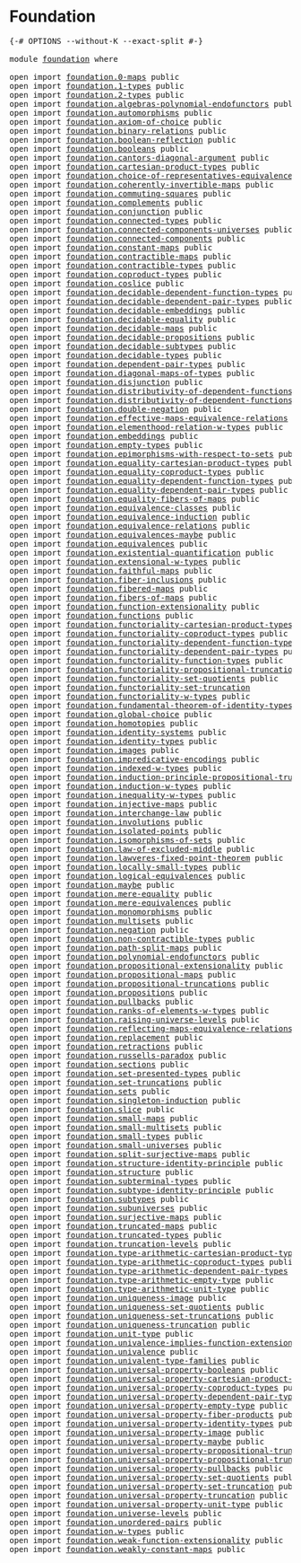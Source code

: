 # Foundation

<pre class="Agda"><a id="23" class="Symbol">{-#</a> <a id="27" class="Keyword">OPTIONS</a> <a id="35" class="Pragma">--without-K</a> <a id="47" class="Pragma">--exact-split</a> <a id="61" class="Symbol">#-}</a>

<a id="66" class="Keyword">module</a> <a id="73" href="foundation.html" class="Module">foundation</a> <a id="84" class="Keyword">where</a>

<a id="91" class="Keyword">open</a> <a id="96" class="Keyword">import</a> <a id="103" href="foundation.0-maps.html" class="Module">foundation.0-maps</a> <a id="121" class="Keyword">public</a>
<a id="128" class="Keyword">open</a> <a id="133" class="Keyword">import</a> <a id="140" href="foundation.1-types.html" class="Module">foundation.1-types</a> <a id="159" class="Keyword">public</a>
<a id="166" class="Keyword">open</a> <a id="171" class="Keyword">import</a> <a id="178" href="foundation.2-types.html" class="Module">foundation.2-types</a> <a id="197" class="Keyword">public</a>
<a id="204" class="Keyword">open</a> <a id="209" class="Keyword">import</a> <a id="216" href="foundation.algebras-polynomial-endofunctors.html" class="Module">foundation.algebras-polynomial-endofunctors</a> <a id="260" class="Keyword">public</a>
<a id="267" class="Keyword">open</a> <a id="272" class="Keyword">import</a> <a id="279" href="foundation.automorphisms.html" class="Module">foundation.automorphisms</a> <a id="304" class="Keyword">public</a>
<a id="311" class="Keyword">open</a> <a id="316" class="Keyword">import</a> <a id="323" href="foundation.axiom-of-choice.html" class="Module">foundation.axiom-of-choice</a> <a id="350" class="Keyword">public</a>
<a id="357" class="Keyword">open</a> <a id="362" class="Keyword">import</a> <a id="369" href="foundation.binary-relations.html" class="Module">foundation.binary-relations</a> <a id="397" class="Keyword">public</a>
<a id="404" class="Keyword">open</a> <a id="409" class="Keyword">import</a> <a id="416" href="foundation.boolean-reflection.html" class="Module">foundation.boolean-reflection</a> <a id="446" class="Keyword">public</a>
<a id="453" class="Keyword">open</a> <a id="458" class="Keyword">import</a> <a id="465" href="foundation.booleans.html" class="Module">foundation.booleans</a> <a id="485" class="Keyword">public</a>
<a id="492" class="Keyword">open</a> <a id="497" class="Keyword">import</a> <a id="504" href="foundation.cantors-diagonal-argument.html" class="Module">foundation.cantors-diagonal-argument</a> <a id="541" class="Keyword">public</a>
<a id="548" class="Keyword">open</a> <a id="553" class="Keyword">import</a> <a id="560" href="foundation.cartesian-product-types.html" class="Module">foundation.cartesian-product-types</a> <a id="595" class="Keyword">public</a>
<a id="602" class="Keyword">open</a> <a id="607" class="Keyword">import</a> <a id="614" href="foundation.choice-of-representatives-equivalence-relation.html" class="Module">foundation.choice-of-representatives-equivalence-relation</a> <a id="672" class="Keyword">public</a>
<a id="679" class="Keyword">open</a> <a id="684" class="Keyword">import</a> <a id="691" href="foundation.coherently-invertible-maps.html" class="Module">foundation.coherently-invertible-maps</a> <a id="729" class="Keyword">public</a>
<a id="736" class="Keyword">open</a> <a id="741" class="Keyword">import</a> <a id="748" href="foundation.commuting-squares.html" class="Module">foundation.commuting-squares</a> <a id="777" class="Keyword">public</a>
<a id="784" class="Keyword">open</a> <a id="789" class="Keyword">import</a> <a id="796" href="foundation.complements.html" class="Module">foundation.complements</a> <a id="819" class="Keyword">public</a>
<a id="826" class="Keyword">open</a> <a id="831" class="Keyword">import</a> <a id="838" href="foundation.conjunction.html" class="Module">foundation.conjunction</a> <a id="861" class="Keyword">public</a>
<a id="868" class="Keyword">open</a> <a id="873" class="Keyword">import</a> <a id="880" href="foundation.connected-types.html" class="Module">foundation.connected-types</a> <a id="907" class="Keyword">public</a>
<a id="914" class="Keyword">open</a> <a id="919" class="Keyword">import</a> <a id="926" href="foundation.connected-components-universes.html" class="Module">foundation.connected-components-universes</a> <a id="968" class="Keyword">public</a>
<a id="975" class="Keyword">open</a> <a id="980" class="Keyword">import</a> <a id="987" href="foundation.connected-components.html" class="Module">foundation.connected-components</a> <a id="1019" class="Keyword">public</a>
<a id="1026" class="Keyword">open</a> <a id="1031" class="Keyword">import</a> <a id="1038" href="foundation.constant-maps.html" class="Module">foundation.constant-maps</a> <a id="1063" class="Keyword">public</a>
<a id="1070" class="Keyword">open</a> <a id="1075" class="Keyword">import</a> <a id="1082" href="foundation.contractible-maps.html" class="Module">foundation.contractible-maps</a> <a id="1111" class="Keyword">public</a>
<a id="1118" class="Keyword">open</a> <a id="1123" class="Keyword">import</a> <a id="1130" href="foundation.contractible-types.html" class="Module">foundation.contractible-types</a> <a id="1160" class="Keyword">public</a>
<a id="1167" class="Keyword">open</a> <a id="1172" class="Keyword">import</a> <a id="1179" href="foundation.coproduct-types.html" class="Module">foundation.coproduct-types</a> <a id="1206" class="Keyword">public</a>
<a id="1213" class="Keyword">open</a> <a id="1218" class="Keyword">import</a> <a id="1225" href="foundation.coslice.html" class="Module">foundation.coslice</a> <a id="1244" class="Keyword">public</a>
<a id="1251" class="Keyword">open</a> <a id="1256" class="Keyword">import</a> <a id="1263" href="foundation.decidable-dependent-function-types.html" class="Module">foundation.decidable-dependent-function-types</a> <a id="1309" class="Keyword">public</a>
<a id="1316" class="Keyword">open</a> <a id="1321" class="Keyword">import</a> <a id="1328" href="foundation.decidable-dependent-pair-types.html" class="Module">foundation.decidable-dependent-pair-types</a> <a id="1370" class="Keyword">public</a>
<a id="1377" class="Keyword">open</a> <a id="1382" class="Keyword">import</a> <a id="1389" href="foundation.decidable-embeddings.html" class="Module">foundation.decidable-embeddings</a> <a id="1421" class="Keyword">public</a>
<a id="1428" class="Keyword">open</a> <a id="1433" class="Keyword">import</a> <a id="1440" href="foundation.decidable-equality.html" class="Module">foundation.decidable-equality</a> <a id="1470" class="Keyword">public</a>
<a id="1477" class="Keyword">open</a> <a id="1482" class="Keyword">import</a> <a id="1489" href="foundation.decidable-maps.html" class="Module">foundation.decidable-maps</a> <a id="1515" class="Keyword">public</a>
<a id="1522" class="Keyword">open</a> <a id="1527" class="Keyword">import</a> <a id="1534" href="foundation.decidable-propositions.html" class="Module">foundation.decidable-propositions</a> <a id="1568" class="Keyword">public</a>
<a id="1575" class="Keyword">open</a> <a id="1580" class="Keyword">import</a> <a id="1587" href="foundation.decidable-subtypes.html" class="Module">foundation.decidable-subtypes</a> <a id="1617" class="Keyword">public</a>
<a id="1624" class="Keyword">open</a> <a id="1629" class="Keyword">import</a> <a id="1636" href="foundation.decidable-types.html" class="Module">foundation.decidable-types</a> <a id="1663" class="Keyword">public</a>
<a id="1670" class="Keyword">open</a> <a id="1675" class="Keyword">import</a> <a id="1682" href="foundation.dependent-pair-types.html" class="Module">foundation.dependent-pair-types</a> <a id="1714" class="Keyword">public</a>
<a id="1721" class="Keyword">open</a> <a id="1726" class="Keyword">import</a> <a id="1733" href="foundation.diagonal-maps-of-types.html" class="Module">foundation.diagonal-maps-of-types</a> <a id="1767" class="Keyword">public</a>
<a id="1774" class="Keyword">open</a> <a id="1779" class="Keyword">import</a> <a id="1786" href="foundation.disjunction.html" class="Module">foundation.disjunction</a> <a id="1809" class="Keyword">public</a>
<a id="1816" class="Keyword">open</a> <a id="1821" class="Keyword">import</a> <a id="1828" href="foundation.distributivity-of-dependent-functions-over-coproduct-types.html" class="Module">foundation.distributivity-of-dependent-functions-over-coproduct-types</a> <a id="1898" class="Keyword">public</a>
<a id="1905" class="Keyword">open</a> <a id="1910" class="Keyword">import</a> <a id="1917" href="foundation.distributivity-of-dependent-functions-over-dependent-pairs.html" class="Module">foundation.distributivity-of-dependent-functions-over-dependent-pairs</a> <a id="1987" class="Keyword">public</a>
<a id="1994" class="Keyword">open</a> <a id="1999" class="Keyword">import</a> <a id="2006" href="foundation.double-negation.html" class="Module">foundation.double-negation</a> <a id="2033" class="Keyword">public</a>
<a id="2040" class="Keyword">open</a> <a id="2045" class="Keyword">import</a> <a id="2052" href="foundation.effective-maps-equivalence-relations.html" class="Module">foundation.effective-maps-equivalence-relations</a> <a id="2100" class="Keyword">public</a>
<a id="2107" class="Keyword">open</a> <a id="2112" class="Keyword">import</a> <a id="2119" href="foundation.elementhood-relation-w-types.html" class="Module">foundation.elementhood-relation-w-types</a> <a id="2159" class="Keyword">public</a>
<a id="2166" class="Keyword">open</a> <a id="2171" class="Keyword">import</a> <a id="2178" href="foundation.embeddings.html" class="Module">foundation.embeddings</a> <a id="2200" class="Keyword">public</a>
<a id="2207" class="Keyword">open</a> <a id="2212" class="Keyword">import</a> <a id="2219" href="foundation.empty-types.html" class="Module">foundation.empty-types</a> <a id="2242" class="Keyword">public</a>
<a id="2249" class="Keyword">open</a> <a id="2254" class="Keyword">import</a> <a id="2261" href="foundation.epimorphisms-with-respect-to-sets.html" class="Module">foundation.epimorphisms-with-respect-to-sets</a> <a id="2306" class="Keyword">public</a>
<a id="2313" class="Keyword">open</a> <a id="2318" class="Keyword">import</a> <a id="2325" href="foundation.equality-cartesian-product-types.html" class="Module">foundation.equality-cartesian-product-types</a> <a id="2369" class="Keyword">public</a>
<a id="2376" class="Keyword">open</a> <a id="2381" class="Keyword">import</a> <a id="2388" href="foundation.equality-coproduct-types.html" class="Module">foundation.equality-coproduct-types</a> <a id="2424" class="Keyword">public</a>
<a id="2431" class="Keyword">open</a> <a id="2436" class="Keyword">import</a> <a id="2443" href="foundation.equality-dependent-function-types.html" class="Module">foundation.equality-dependent-function-types</a> <a id="2488" class="Keyword">public</a>
<a id="2495" class="Keyword">open</a> <a id="2500" class="Keyword">import</a> <a id="2507" href="foundation.equality-dependent-pair-types.html" class="Module">foundation.equality-dependent-pair-types</a> <a id="2548" class="Keyword">public</a>
<a id="2555" class="Keyword">open</a> <a id="2560" class="Keyword">import</a> <a id="2567" href="foundation.equality-fibers-of-maps.html" class="Module">foundation.equality-fibers-of-maps</a> <a id="2602" class="Keyword">public</a>
<a id="2609" class="Keyword">open</a> <a id="2614" class="Keyword">import</a> <a id="2621" href="foundation.equivalence-classes.html" class="Module">foundation.equivalence-classes</a> <a id="2652" class="Keyword">public</a>
<a id="2659" class="Keyword">open</a> <a id="2664" class="Keyword">import</a> <a id="2671" href="foundation.equivalence-induction.html" class="Module">foundation.equivalence-induction</a> <a id="2704" class="Keyword">public</a>
<a id="2711" class="Keyword">open</a> <a id="2716" class="Keyword">import</a> <a id="2723" href="foundation.equivalence-relations.html" class="Module">foundation.equivalence-relations</a> <a id="2756" class="Keyword">public</a>
<a id="2763" class="Keyword">open</a> <a id="2768" class="Keyword">import</a> <a id="2775" href="foundation.equivalences-maybe.html" class="Module">foundation.equivalences-maybe</a> <a id="2805" class="Keyword">public</a>
<a id="2812" class="Keyword">open</a> <a id="2817" class="Keyword">import</a> <a id="2824" href="foundation.equivalences.html" class="Module">foundation.equivalences</a> <a id="2848" class="Keyword">public</a>
<a id="2855" class="Keyword">open</a> <a id="2860" class="Keyword">import</a> <a id="2867" href="foundation.existential-quantification.html" class="Module">foundation.existential-quantification</a> <a id="2905" class="Keyword">public</a>
<a id="2912" class="Keyword">open</a> <a id="2917" class="Keyword">import</a> <a id="2924" href="foundation.extensional-w-types.html" class="Module">foundation.extensional-w-types</a> <a id="2955" class="Keyword">public</a>
<a id="2962" class="Keyword">open</a> <a id="2967" class="Keyword">import</a> <a id="2974" href="foundation.faithful-maps.html" class="Module">foundation.faithful-maps</a> <a id="2999" class="Keyword">public</a>
<a id="3006" class="Keyword">open</a> <a id="3011" class="Keyword">import</a> <a id="3018" href="foundation.fiber-inclusions.html" class="Module">foundation.fiber-inclusions</a> <a id="3046" class="Keyword">public</a>
<a id="3053" class="Keyword">open</a> <a id="3058" class="Keyword">import</a> <a id="3065" href="foundation.fibered-maps.html" class="Module">foundation.fibered-maps</a> <a id="3089" class="Keyword">public</a>
<a id="3096" class="Keyword">open</a> <a id="3101" class="Keyword">import</a> <a id="3108" href="foundation.fibers-of-maps.html" class="Module">foundation.fibers-of-maps</a> <a id="3134" class="Keyword">public</a>
<a id="3141" class="Keyword">open</a> <a id="3146" class="Keyword">import</a> <a id="3153" href="foundation.function-extensionality.html" class="Module">foundation.function-extensionality</a> <a id="3188" class="Keyword">public</a>
<a id="3195" class="Keyword">open</a> <a id="3200" class="Keyword">import</a> <a id="3207" href="foundation.functions.html" class="Module">foundation.functions</a> <a id="3228" class="Keyword">public</a>
<a id="3235" class="Keyword">open</a> <a id="3240" class="Keyword">import</a> <a id="3247" href="foundation.functoriality-cartesian-product-types.html" class="Module">foundation.functoriality-cartesian-product-types</a> <a id="3296" class="Keyword">public</a>
<a id="3303" class="Keyword">open</a> <a id="3308" class="Keyword">import</a> <a id="3315" href="foundation.functoriality-coproduct-types.html" class="Module">foundation.functoriality-coproduct-types</a> <a id="3356" class="Keyword">public</a>
<a id="3363" class="Keyword">open</a> <a id="3368" class="Keyword">import</a> <a id="3375" href="foundation.functoriality-dependent-function-types.html" class="Module">foundation.functoriality-dependent-function-types</a> <a id="3425" class="Keyword">public</a>
<a id="3432" class="Keyword">open</a> <a id="3437" class="Keyword">import</a> <a id="3444" href="foundation.functoriality-dependent-pair-types.html" class="Module">foundation.functoriality-dependent-pair-types</a> <a id="3490" class="Keyword">public</a>
<a id="3497" class="Keyword">open</a> <a id="3502" class="Keyword">import</a> <a id="3509" href="foundation.functoriality-function-types.html" class="Module">foundation.functoriality-function-types</a> <a id="3549" class="Keyword">public</a>
<a id="3556" class="Keyword">open</a> <a id="3561" class="Keyword">import</a> <a id="3568" href="foundation.functoriality-propositional-truncation.html" class="Module">foundation.functoriality-propositional-truncation</a> <a id="3618" class="Keyword">public</a>
<a id="3625" class="Keyword">open</a> <a id="3630" class="Keyword">import</a> <a id="3637" href="foundation.functoriality-set-quotients.html" class="Module">foundation.functoriality-set-quotients</a> <a id="3676" class="Keyword">public</a>
<a id="3683" class="Keyword">open</a> <a id="3688" class="Keyword">import</a> <a id="3695" href="foundation.functoriality-set-truncation.html" class="Module">foundation.functoriality-set-truncation</a>
<a id="3735" class="Keyword">open</a> <a id="3740" class="Keyword">import</a> <a id="3747" href="foundation.functoriality-w-types.html" class="Module">foundation.functoriality-w-types</a> <a id="3780" class="Keyword">public</a>
<a id="3787" class="Keyword">open</a> <a id="3792" class="Keyword">import</a> <a id="3799" href="foundation.fundamental-theorem-of-identity-types.html" class="Module">foundation.fundamental-theorem-of-identity-types</a> <a id="3848" class="Keyword">public</a>
<a id="3855" class="Keyword">open</a> <a id="3860" class="Keyword">import</a> <a id="3867" href="foundation.global-choice.html" class="Module">foundation.global-choice</a> <a id="3892" class="Keyword">public</a>
<a id="3899" class="Keyword">open</a> <a id="3904" class="Keyword">import</a> <a id="3911" href="foundation.homotopies.html" class="Module">foundation.homotopies</a> <a id="3933" class="Keyword">public</a>
<a id="3940" class="Keyword">open</a> <a id="3945" class="Keyword">import</a> <a id="3952" href="foundation.identity-systems.html" class="Module">foundation.identity-systems</a> <a id="3980" class="Keyword">public</a>
<a id="3987" class="Keyword">open</a> <a id="3992" class="Keyword">import</a> <a id="3999" href="foundation.identity-types.html" class="Module">foundation.identity-types</a> <a id="4025" class="Keyword">public</a>
<a id="4032" class="Keyword">open</a> <a id="4037" class="Keyword">import</a> <a id="4044" href="foundation.images.html" class="Module">foundation.images</a> <a id="4062" class="Keyword">public</a>
<a id="4069" class="Keyword">open</a> <a id="4074" class="Keyword">import</a> <a id="4081" href="foundation.impredicative-encodings.html" class="Module">foundation.impredicative-encodings</a> <a id="4116" class="Keyword">public</a>
<a id="4123" class="Keyword">open</a> <a id="4128" class="Keyword">import</a> <a id="4135" href="foundation.indexed-w-types.html" class="Module">foundation.indexed-w-types</a> <a id="4162" class="Keyword">public</a>
<a id="4169" class="Keyword">open</a> <a id="4174" class="Keyword">import</a> <a id="4181" href="foundation.induction-principle-propositional-truncation.html" class="Module">foundation.induction-principle-propositional-truncation</a> <a id="4237" class="Keyword">public</a>
<a id="4244" class="Keyword">open</a> <a id="4249" class="Keyword">import</a> <a id="4256" href="foundation.induction-w-types.html" class="Module">foundation.induction-w-types</a> <a id="4285" class="Keyword">public</a>
<a id="4292" class="Keyword">open</a> <a id="4297" class="Keyword">import</a> <a id="4304" href="foundation.inequality-w-types.html" class="Module">foundation.inequality-w-types</a> <a id="4334" class="Keyword">public</a>
<a id="4341" class="Keyword">open</a> <a id="4346" class="Keyword">import</a> <a id="4353" href="foundation.injective-maps.html" class="Module">foundation.injective-maps</a> <a id="4379" class="Keyword">public</a>
<a id="4386" class="Keyword">open</a> <a id="4391" class="Keyword">import</a> <a id="4398" href="foundation.interchange-law.html" class="Module">foundation.interchange-law</a> <a id="4425" class="Keyword">public</a>
<a id="4432" class="Keyword">open</a> <a id="4437" class="Keyword">import</a> <a id="4444" href="foundation.involutions.html" class="Module">foundation.involutions</a> <a id="4467" class="Keyword">public</a>
<a id="4474" class="Keyword">open</a> <a id="4479" class="Keyword">import</a> <a id="4486" href="foundation.isolated-points.html" class="Module">foundation.isolated-points</a> <a id="4513" class="Keyword">public</a>
<a id="4520" class="Keyword">open</a> <a id="4525" class="Keyword">import</a> <a id="4532" href="foundation.isomorphisms-of-sets.html" class="Module">foundation.isomorphisms-of-sets</a> <a id="4564" class="Keyword">public</a>
<a id="4571" class="Keyword">open</a> <a id="4576" class="Keyword">import</a> <a id="4583" href="foundation.law-of-excluded-middle.html" class="Module">foundation.law-of-excluded-middle</a> <a id="4617" class="Keyword">public</a>
<a id="4624" class="Keyword">open</a> <a id="4629" class="Keyword">import</a> <a id="4636" href="foundation.lawveres-fixed-point-theorem.html" class="Module">foundation.lawveres-fixed-point-theorem</a> <a id="4676" class="Keyword">public</a>
<a id="4683" class="Keyword">open</a> <a id="4688" class="Keyword">import</a> <a id="4695" href="foundation.locally-small-types.html" class="Module">foundation.locally-small-types</a> <a id="4726" class="Keyword">public</a>
<a id="4733" class="Keyword">open</a> <a id="4738" class="Keyword">import</a> <a id="4745" href="foundation.logical-equivalences.html" class="Module">foundation.logical-equivalences</a> <a id="4777" class="Keyword">public</a>
<a id="4784" class="Keyword">open</a> <a id="4789" class="Keyword">import</a> <a id="4796" href="foundation.maybe.html" class="Module">foundation.maybe</a> <a id="4813" class="Keyword">public</a>
<a id="4820" class="Keyword">open</a> <a id="4825" class="Keyword">import</a> <a id="4832" href="foundation.mere-equality.html" class="Module">foundation.mere-equality</a> <a id="4857" class="Keyword">public</a>
<a id="4864" class="Keyword">open</a> <a id="4869" class="Keyword">import</a> <a id="4876" href="foundation.mere-equivalences.html" class="Module">foundation.mere-equivalences</a> <a id="4905" class="Keyword">public</a>
<a id="4912" class="Keyword">open</a> <a id="4917" class="Keyword">import</a> <a id="4924" href="foundation.monomorphisms.html" class="Module">foundation.monomorphisms</a> <a id="4949" class="Keyword">public</a>
<a id="4956" class="Keyword">open</a> <a id="4961" class="Keyword">import</a> <a id="4968" href="foundation.multisets.html" class="Module">foundation.multisets</a> <a id="4989" class="Keyword">public</a>
<a id="4996" class="Keyword">open</a> <a id="5001" class="Keyword">import</a> <a id="5008" href="foundation.negation.html" class="Module">foundation.negation</a> <a id="5028" class="Keyword">public</a>
<a id="5035" class="Keyword">open</a> <a id="5040" class="Keyword">import</a> <a id="5047" href="foundation.non-contractible-types.html" class="Module">foundation.non-contractible-types</a> <a id="5081" class="Keyword">public</a>
<a id="5088" class="Keyword">open</a> <a id="5093" class="Keyword">import</a> <a id="5100" href="foundation.path-split-maps.html" class="Module">foundation.path-split-maps</a> <a id="5127" class="Keyword">public</a>
<a id="5134" class="Keyword">open</a> <a id="5139" class="Keyword">import</a> <a id="5146" href="foundation.polynomial-endofunctors.html" class="Module">foundation.polynomial-endofunctors</a> <a id="5181" class="Keyword">public</a>
<a id="5188" class="Keyword">open</a> <a id="5193" class="Keyword">import</a> <a id="5200" href="foundation.propositional-extensionality.html" class="Module">foundation.propositional-extensionality</a> <a id="5240" class="Keyword">public</a>
<a id="5247" class="Keyword">open</a> <a id="5252" class="Keyword">import</a> <a id="5259" href="foundation.propositional-maps.html" class="Module">foundation.propositional-maps</a> <a id="5289" class="Keyword">public</a>
<a id="5296" class="Keyword">open</a> <a id="5301" class="Keyword">import</a> <a id="5308" href="foundation.propositional-truncations.html" class="Module">foundation.propositional-truncations</a> <a id="5345" class="Keyword">public</a>
<a id="5352" class="Keyword">open</a> <a id="5357" class="Keyword">import</a> <a id="5364" href="foundation.propositions.html" class="Module">foundation.propositions</a> <a id="5388" class="Keyword">public</a>
<a id="5395" class="Keyword">open</a> <a id="5400" class="Keyword">import</a> <a id="5407" href="foundation.pullbacks.html" class="Module">foundation.pullbacks</a> <a id="5428" class="Keyword">public</a>
<a id="5435" class="Keyword">open</a> <a id="5440" class="Keyword">import</a> <a id="5447" href="foundation.ranks-of-elements-w-types.html" class="Module">foundation.ranks-of-elements-w-types</a> <a id="5484" class="Keyword">public</a>
<a id="5491" class="Keyword">open</a> <a id="5496" class="Keyword">import</a> <a id="5503" href="foundation.raising-universe-levels.html" class="Module">foundation.raising-universe-levels</a> <a id="5538" class="Keyword">public</a>
<a id="5545" class="Keyword">open</a> <a id="5550" class="Keyword">import</a> <a id="5557" href="foundation.reflecting-maps-equivalence-relations.html" class="Module">foundation.reflecting-maps-equivalence-relations</a> <a id="5606" class="Keyword">public</a>
<a id="5613" class="Keyword">open</a> <a id="5618" class="Keyword">import</a> <a id="5625" href="foundation.replacement.html" class="Module">foundation.replacement</a> <a id="5648" class="Keyword">public</a>
<a id="5655" class="Keyword">open</a> <a id="5660" class="Keyword">import</a> <a id="5667" href="foundation.retractions.html" class="Module">foundation.retractions</a> <a id="5690" class="Keyword">public</a>
<a id="5697" class="Keyword">open</a> <a id="5702" class="Keyword">import</a> <a id="5709" href="foundation.russells-paradox.html" class="Module">foundation.russells-paradox</a> <a id="5737" class="Keyword">public</a>
<a id="5744" class="Keyword">open</a> <a id="5749" class="Keyword">import</a> <a id="5756" href="foundation.sections.html" class="Module">foundation.sections</a> <a id="5776" class="Keyword">public</a>
<a id="5783" class="Keyword">open</a> <a id="5788" class="Keyword">import</a> <a id="5795" href="foundation.set-presented-types.html" class="Module">foundation.set-presented-types</a> <a id="5826" class="Keyword">public</a>
<a id="5833" class="Keyword">open</a> <a id="5838" class="Keyword">import</a> <a id="5845" href="foundation.set-truncations.html" class="Module">foundation.set-truncations</a> <a id="5872" class="Keyword">public</a>
<a id="5879" class="Keyword">open</a> <a id="5884" class="Keyword">import</a> <a id="5891" href="foundation.sets.html" class="Module">foundation.sets</a> <a id="5907" class="Keyword">public</a>
<a id="5914" class="Keyword">open</a> <a id="5919" class="Keyword">import</a> <a id="5926" href="foundation.singleton-induction.html" class="Module">foundation.singleton-induction</a> <a id="5957" class="Keyword">public</a>
<a id="5964" class="Keyword">open</a> <a id="5969" class="Keyword">import</a> <a id="5976" href="foundation.slice.html" class="Module">foundation.slice</a> <a id="5993" class="Keyword">public</a>
<a id="6000" class="Keyword">open</a> <a id="6005" class="Keyword">import</a> <a id="6012" href="foundation.small-maps.html" class="Module">foundation.small-maps</a> <a id="6034" class="Keyword">public</a>
<a id="6041" class="Keyword">open</a> <a id="6046" class="Keyword">import</a> <a id="6053" href="foundation.small-multisets.html" class="Module">foundation.small-multisets</a> <a id="6080" class="Keyword">public</a>
<a id="6087" class="Keyword">open</a> <a id="6092" class="Keyword">import</a> <a id="6099" href="foundation.small-types.html" class="Module">foundation.small-types</a> <a id="6122" class="Keyword">public</a>
<a id="6129" class="Keyword">open</a> <a id="6134" class="Keyword">import</a> <a id="6141" href="foundation.small-universes.html" class="Module">foundation.small-universes</a> <a id="6168" class="Keyword">public</a>
<a id="6175" class="Keyword">open</a> <a id="6180" class="Keyword">import</a> <a id="6187" href="foundation.split-surjective-maps.html" class="Module">foundation.split-surjective-maps</a> <a id="6220" class="Keyword">public</a>
<a id="6227" class="Keyword">open</a> <a id="6232" class="Keyword">import</a> <a id="6239" href="foundation.structure-identity-principle.html" class="Module">foundation.structure-identity-principle</a> <a id="6279" class="Keyword">public</a>
<a id="6286" class="Keyword">open</a> <a id="6291" class="Keyword">import</a> <a id="6298" href="foundation.structure.html" class="Module">foundation.structure</a> <a id="6319" class="Keyword">public</a>
<a id="6326" class="Keyword">open</a> <a id="6331" class="Keyword">import</a> <a id="6338" href="foundation.subterminal-types.html" class="Module">foundation.subterminal-types</a> <a id="6367" class="Keyword">public</a>
<a id="6374" class="Keyword">open</a> <a id="6379" class="Keyword">import</a> <a id="6386" href="foundation.subtype-identity-principle.html" class="Module">foundation.subtype-identity-principle</a> <a id="6424" class="Keyword">public</a>
<a id="6431" class="Keyword">open</a> <a id="6436" class="Keyword">import</a> <a id="6443" href="foundation.subtypes.html" class="Module">foundation.subtypes</a> <a id="6463" class="Keyword">public</a>
<a id="6470" class="Keyword">open</a> <a id="6475" class="Keyword">import</a> <a id="6482" href="foundation.subuniverses.html" class="Module">foundation.subuniverses</a> <a id="6506" class="Keyword">public</a>
<a id="6513" class="Keyword">open</a> <a id="6518" class="Keyword">import</a> <a id="6525" href="foundation.surjective-maps.html" class="Module">foundation.surjective-maps</a> <a id="6552" class="Keyword">public</a>
<a id="6559" class="Keyword">open</a> <a id="6564" class="Keyword">import</a> <a id="6571" href="foundation.truncated-maps.html" class="Module">foundation.truncated-maps</a> <a id="6597" class="Keyword">public</a>
<a id="6604" class="Keyword">open</a> <a id="6609" class="Keyword">import</a> <a id="6616" href="foundation.truncated-types.html" class="Module">foundation.truncated-types</a> <a id="6643" class="Keyword">public</a>
<a id="6650" class="Keyword">open</a> <a id="6655" class="Keyword">import</a> <a id="6662" href="foundation.truncation-levels.html" class="Module">foundation.truncation-levels</a> <a id="6691" class="Keyword">public</a>
<a id="6698" class="Keyword">open</a> <a id="6703" class="Keyword">import</a> <a id="6710" href="foundation.type-arithmetic-cartesian-product-types.html" class="Module">foundation.type-arithmetic-cartesian-product-types</a> <a id="6761" class="Keyword">public</a>
<a id="6768" class="Keyword">open</a> <a id="6773" class="Keyword">import</a> <a id="6780" href="foundation.type-arithmetic-coproduct-types.html" class="Module">foundation.type-arithmetic-coproduct-types</a> <a id="6823" class="Keyword">public</a>
<a id="6830" class="Keyword">open</a> <a id="6835" class="Keyword">import</a> <a id="6842" href="foundation.type-arithmetic-dependent-pair-types.html" class="Module">foundation.type-arithmetic-dependent-pair-types</a> <a id="6890" class="Keyword">public</a>
<a id="6897" class="Keyword">open</a> <a id="6902" class="Keyword">import</a> <a id="6909" href="foundation.type-arithmetic-empty-type.html" class="Module">foundation.type-arithmetic-empty-type</a> <a id="6947" class="Keyword">public</a>
<a id="6954" class="Keyword">open</a> <a id="6959" class="Keyword">import</a> <a id="6966" href="foundation.type-arithmetic-unit-type.html" class="Module">foundation.type-arithmetic-unit-type</a> <a id="7003" class="Keyword">public</a>
<a id="7010" class="Keyword">open</a> <a id="7015" class="Keyword">import</a> <a id="7022" href="foundation.uniqueness-image.html" class="Module">foundation.uniqueness-image</a> <a id="7050" class="Keyword">public</a>
<a id="7057" class="Keyword">open</a> <a id="7062" class="Keyword">import</a> <a id="7069" href="foundation.uniqueness-set-quotients.html" class="Module">foundation.uniqueness-set-quotients</a> <a id="7105" class="Keyword">public</a>
<a id="7112" class="Keyword">open</a> <a id="7117" class="Keyword">import</a> <a id="7124" href="foundation.uniqueness-set-truncations.html" class="Module">foundation.uniqueness-set-truncations</a> <a id="7162" class="Keyword">public</a>
<a id="7169" class="Keyword">open</a> <a id="7174" class="Keyword">import</a> <a id="7181" href="foundation.uniqueness-truncation.html" class="Module">foundation.uniqueness-truncation</a> <a id="7214" class="Keyword">public</a>
<a id="7221" class="Keyword">open</a> <a id="7226" class="Keyword">import</a> <a id="7233" href="foundation.unit-type.html" class="Module">foundation.unit-type</a> <a id="7254" class="Keyword">public</a>
<a id="7261" class="Keyword">open</a> <a id="7266" class="Keyword">import</a> <a id="7273" href="foundation.univalence-implies-function-extensionality.html" class="Module">foundation.univalence-implies-function-extensionality</a> <a id="7327" class="Keyword">public</a>
<a id="7334" class="Keyword">open</a> <a id="7339" class="Keyword">import</a> <a id="7346" href="foundation.univalence.html" class="Module">foundation.univalence</a> <a id="7368" class="Keyword">public</a>
<a id="7375" class="Keyword">open</a> <a id="7380" class="Keyword">import</a> <a id="7387" href="foundation.univalent-type-families.html" class="Module">foundation.univalent-type-families</a> <a id="7422" class="Keyword">public</a>
<a id="7429" class="Keyword">open</a> <a id="7434" class="Keyword">import</a> <a id="7441" href="foundation.universal-property-booleans.html" class="Module">foundation.universal-property-booleans</a> <a id="7480" class="Keyword">public</a>
<a id="7487" class="Keyword">open</a> <a id="7492" class="Keyword">import</a> <a id="7499" href="foundation.universal-property-cartesian-product-types.html" class="Module">foundation.universal-property-cartesian-product-types</a> <a id="7553" class="Keyword">public</a>
<a id="7560" class="Keyword">open</a> <a id="7565" class="Keyword">import</a> <a id="7572" href="foundation.universal-property-coproduct-types.html" class="Module">foundation.universal-property-coproduct-types</a> <a id="7618" class="Keyword">public</a>
<a id="7625" class="Keyword">open</a> <a id="7630" class="Keyword">import</a> <a id="7637" href="foundation.universal-property-dependent-pair-types.html" class="Module">foundation.universal-property-dependent-pair-types</a> <a id="7688" class="Keyword">public</a>
<a id="7695" class="Keyword">open</a> <a id="7700" class="Keyword">import</a> <a id="7707" href="foundation.universal-property-empty-type.html" class="Module">foundation.universal-property-empty-type</a> <a id="7748" class="Keyword">public</a>
<a id="7755" class="Keyword">open</a> <a id="7760" class="Keyword">import</a> <a id="7767" href="foundation.universal-property-fiber-products.html" class="Module">foundation.universal-property-fiber-products</a> <a id="7812" class="Keyword">public</a>
<a id="7819" class="Keyword">open</a> <a id="7824" class="Keyword">import</a> <a id="7831" href="foundation.universal-property-identity-types.html" class="Module">foundation.universal-property-identity-types</a> <a id="7876" class="Keyword">public</a>
<a id="7883" class="Keyword">open</a> <a id="7888" class="Keyword">import</a> <a id="7895" href="foundation.universal-property-image.html" class="Module">foundation.universal-property-image</a> <a id="7931" class="Keyword">public</a>
<a id="7938" class="Keyword">open</a> <a id="7943" class="Keyword">import</a> <a id="7950" href="foundation.universal-property-maybe.html" class="Module">foundation.universal-property-maybe</a> <a id="7986" class="Keyword">public</a>
<a id="7993" class="Keyword">open</a> <a id="7998" class="Keyword">import</a> <a id="8005" href="foundation.universal-property-propositional-truncation-into-sets.html" class="Module">foundation.universal-property-propositional-truncation-into-sets</a> <a id="8070" class="Keyword">public</a>
<a id="8077" class="Keyword">open</a> <a id="8082" class="Keyword">import</a> <a id="8089" href="foundation.universal-property-propositional-truncation.html" class="Module">foundation.universal-property-propositional-truncation</a> <a id="8144" class="Keyword">public</a>
<a id="8151" class="Keyword">open</a> <a id="8156" class="Keyword">import</a> <a id="8163" href="foundation.universal-property-pullbacks.html" class="Module">foundation.universal-property-pullbacks</a> <a id="8203" class="Keyword">public</a>
<a id="8210" class="Keyword">open</a> <a id="8215" class="Keyword">import</a> <a id="8222" href="foundation.universal-property-set-quotients.html" class="Module">foundation.universal-property-set-quotients</a> <a id="8266" class="Keyword">public</a>
<a id="8273" class="Keyword">open</a> <a id="8278" class="Keyword">import</a> <a id="8285" href="foundation.universal-property-set-truncation.html" class="Module">foundation.universal-property-set-truncation</a> <a id="8330" class="Keyword">public</a>
<a id="8337" class="Keyword">open</a> <a id="8342" class="Keyword">import</a> <a id="8349" href="foundation.universal-property-truncation.html" class="Module">foundation.universal-property-truncation</a> <a id="8390" class="Keyword">public</a>
<a id="8397" class="Keyword">open</a> <a id="8402" class="Keyword">import</a> <a id="8409" href="foundation.universal-property-unit-type.html" class="Module">foundation.universal-property-unit-type</a> <a id="8449" class="Keyword">public</a>
<a id="8456" class="Keyword">open</a> <a id="8461" class="Keyword">import</a> <a id="8468" href="foundation.universe-levels.html" class="Module">foundation.universe-levels</a> <a id="8495" class="Keyword">public</a>
<a id="8502" class="Keyword">open</a> <a id="8507" class="Keyword">import</a> <a id="8514" href="foundation.unordered-pairs.html" class="Module">foundation.unordered-pairs</a> <a id="8541" class="Keyword">public</a>
<a id="8548" class="Keyword">open</a> <a id="8553" class="Keyword">import</a> <a id="8560" href="foundation.w-types.html" class="Module">foundation.w-types</a> <a id="8579" class="Keyword">public</a>
<a id="8586" class="Keyword">open</a> <a id="8591" class="Keyword">import</a> <a id="8598" href="foundation.weak-function-extensionality.html" class="Module">foundation.weak-function-extensionality</a> <a id="8638" class="Keyword">public</a>
<a id="8645" class="Keyword">open</a> <a id="8650" class="Keyword">import</a> <a id="8657" href="foundation.weakly-constant-maps.html" class="Module">foundation.weakly-constant-maps</a> <a id="8689" class="Keyword">public</a>
</pre>